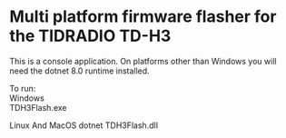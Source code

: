 # Multi platform firmware flasher for the TIDRADIO TD-H3 
  
This is a console application. On platforms other than Windows you will need the dotnet 8.0 runtime installed.  

To run:  
Windows  
TDH3Flash.exe  

Linux And MacOS
dotnet TDH3Flash.dll  
